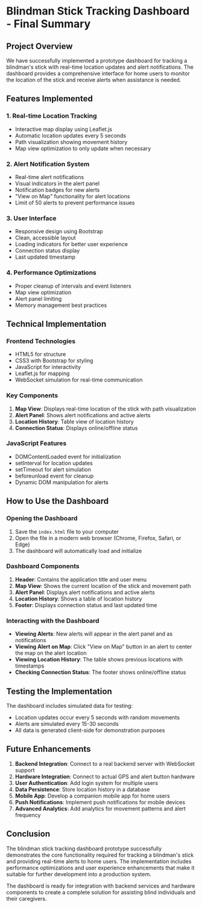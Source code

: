 # Blindman Stick Tracking Dashboard - Final Summary

## Project Overview
We have successfully implemented a prototype dashboard for tracking a blindman's stick with real-time location updates and alert notifications. The dashboard provides a comprehensive interface for home users to monitor the location of the stick and receive alerts when assistance is needed.

## Features Implemented

### 1. Real-time Location Tracking
- Interactive map display using Leaflet.js
- Automatic location updates every 5 seconds
- Path visualization showing movement history
- Map view optimization to only update when necessary

### 2. Alert Notification System
- Real-time alert notifications
- Visual indicators in the alert panel
- Notification badges for new alerts
- "View on Map" functionality for alert locations
- Limit of 50 alerts to prevent performance issues

### 3. User Interface
- Responsive design using Bootstrap
- Clean, accessible layout
- Loading indicators for better user experience
- Connection status display
- Last updated timestamp

### 4. Performance Optimizations
- Proper cleanup of intervals and event listeners
- Map view optimization
- Alert panel limiting
- Memory management best practices

## Technical Implementation

### Frontend Technologies
- HTML5 for structure
- CSS3 with Bootstrap for styling
- JavaScript for interactivity
- Leaflet.js for mapping
- WebSocket simulation for real-time communication

### Key Components
1. **Map View**: Displays real-time location of the stick with path visualization
2. **Alert Panel**: Shows alert notifications and active alerts
3. **Location History**: Table view of location history
4. **Connection Status**: Displays online/offline status

### JavaScript Features
- DOMContentLoaded event for initialization
- setInterval for location updates
- setTimeout for alert simulation
- beforeunload event for cleanup
- Dynamic DOM manipulation for alerts

## How to Use the Dashboard

### Opening the Dashboard
1. Save the `index.html` file to your computer
2. Open the file in a modern web browser (Chrome, Firefox, Safari, or Edge)
3. The dashboard will automatically load and initialize

### Dashboard Components
1. **Header**: Contains the application title and user menu
2. **Map View**: Shows the current location of the stick and movement path
3. **Alert Panel**: Displays alert notifications and active alerts
4. **Location History**: Shows a table of location history
5. **Footer**: Displays connection status and last updated time

### Interacting with the Dashboard
- **Viewing Alerts**: New alerts will appear in the alert panel and as notifications
- **Viewing Alert on Map**: Click "View on Map" button in an alert to center the map on the alert location
- **Viewing Location History**: The table shows previous locations with timestamps
- **Checking Connection Status**: The footer shows online/offline status

## Testing the Implementation
The dashboard includes simulated data for testing:
- Location updates occur every 5 seconds with random movements
- Alerts are simulated every 15-30 seconds
- All data is generated client-side for demonstration purposes

## Future Enhancements
1. **Backend Integration**: Connect to a real backend server with WebSocket support
2. **Hardware Integration**: Connect to actual GPS and alert button hardware
3. **User Authentication**: Add login system for multiple users
4. **Data Persistence**: Store location history in a database
5. **Mobile App**: Develop a companion mobile app for home users
6. **Push Notifications**: Implement push notifications for mobile devices
7. **Advanced Analytics**: Add analytics for movement patterns and alert frequency

## Conclusion
The blindman stick tracking dashboard prototype successfully demonstrates the core functionality required for tracking a blindman's stick and providing real-time alerts to home users. The implementation includes performance optimizations and user experience enhancements that make it suitable for further development into a production system.

The dashboard is ready for integration with backend services and hardware components to create a complete solution for assisting blind individuals and their caregivers.